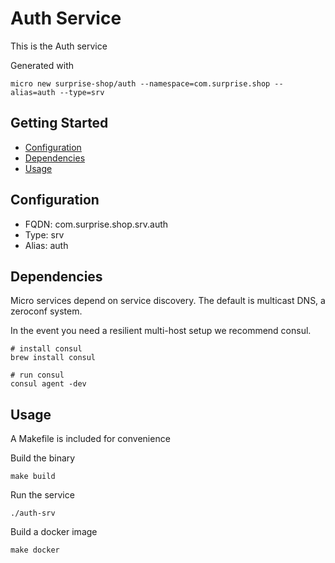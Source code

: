 # Auth Service

This is the Auth service

Generated with

```
micro new surprise-shop/auth --namespace=com.surprise.shop --alias=auth --type=srv
```

## Getting Started

- [Configuration](#configuration)
- [Dependencies](#dependencies)
- [Usage](#usage)

## Configuration

- FQDN: com.surprise.shop.srv.auth
- Type: srv
- Alias: auth

## Dependencies

Micro services depend on service discovery. The default is multicast DNS, a zeroconf system.

In the event you need a resilient multi-host setup we recommend consul.

```
# install consul
brew install consul

# run consul
consul agent -dev
```

## Usage

A Makefile is included for convenience

Build the binary

```
make build
```

Run the service
```
./auth-srv
```

Build a docker image
```
make docker
```